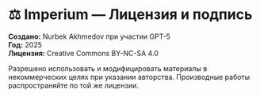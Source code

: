 # ⚖️ Imperium — Лицензия и подпись

**Создано:** Nurbek Akhmedov при участии GPT-5  
**Год:** 2025  
**Лицензия:** Creative Commons BY-NC-SA 4.0

Разрешено использовать и модифицировать материалы в некоммерческих целях при указании авторства. Производные работы распространяйте по той же лицензии.
